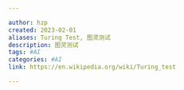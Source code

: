 ```yaml
---

author: hzp
created: 2023-02-01
aliases: Turing Test, 图灵测试
description: 图灵测试
tags: #AI
categories: #AI
link: https://en.wikipedia.org/wiki/Turing_test

---
```


